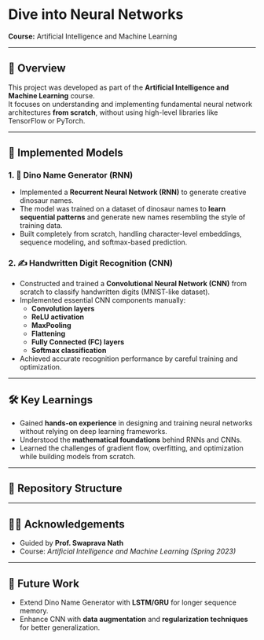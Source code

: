 # Dive into Neural Networks  

**Course:** Artificial Intelligence and Machine Learning  

---

## 📌 Overview  
This project was developed as part of the **Artificial Intelligence and Machine Learning** course.  
It focuses on understanding and implementing fundamental neural network architectures **from scratch**, without using high-level libraries like TensorFlow or PyTorch.  

---

## 🚀 Implemented Models  

### 1. 🦖 Dino Name Generator (RNN)  
- Implemented a **Recurrent Neural Network (RNN)** to generate creative dinosaur names.  
- The model was trained on a dataset of dinosaur names to **learn sequential patterns** and generate new names resembling the style of training data.  
- Built completely from scratch, handling character-level embeddings, sequence modeling, and softmax-based prediction.  

### 2. ✍️ Handwritten Digit Recognition (CNN)  
- Constructed and trained a **Convolutional Neural Network (CNN)** from scratch to classify handwritten digits (MNIST-like dataset).  
- Implemented essential CNN components manually:  
  - **Convolution layers**  
  - **ReLU activation**  
  - **MaxPooling**  
  - **Flattening**  
  - **Fully Connected (FC) layers**  
  - **Softmax classification**  
- Achieved accurate recognition performance by careful training and optimization.  

---

## 🛠️ Key Learnings  
- Gained **hands-on experience** in designing and training neural networks without relying on deep learning frameworks.  
- Understood the **mathematical foundations** behind RNNs and CNNs.  
- Learned the challenges of gradient flow, overfitting, and optimization while building models from scratch.  

---

## 📂 Repository Structure  

---

## 👨‍🏫 Acknowledgements  
- Guided by **Prof. Swaprava Nath**  
- Course: *Artificial Intelligence and Machine Learning (Spring 2023)*  

---

## 📌 Future Work  
- Extend Dino Name Generator with **LSTM/GRU** for longer sequence memory.  
- Enhance CNN with **data augmentation** and **regularization techniques** for better generalization.  
